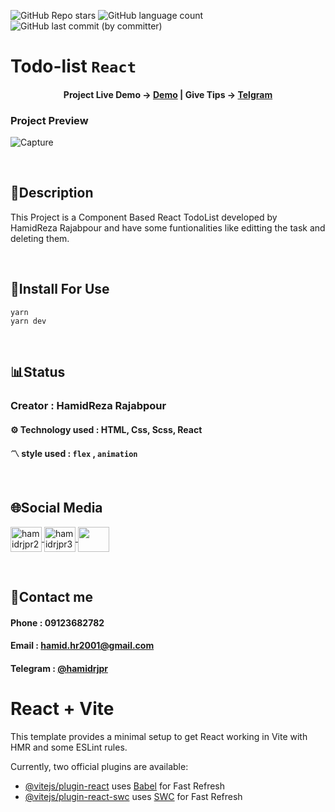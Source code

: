 ![GitHub Repo stars](https://img.shields.io/github/stars/hamidrjpr2/react-todo-list?style=flat&logo=star) ![GitHub language count](https://img.shields.io/github/languages/count/hamidrjpr2/react-todo-list?color=%23c1121f) ![GitHub last commit (by committer)](https://img.shields.io/github/last-commit/hamidrjpr2/react-todo-list)

# Todo-list `React`

<h4 align="center">
  <span>Project Live Demo -> </span>
  <a href="https://react-todo-list-6capis2fc-hamidrezas-projects-cd21717d.vercel.app/" target="_blank">Demo</a>
  |
  <span>Give Tips -> </span>
  <a href="https://hamidrjpr2.github.io/keyboard/" target="_blank">Telgram</a>
</h4>

### Project Preview
![Capture](https://github.com/user-attachments/assets/ad9af427-9d2b-414c-9de4-dbfef973224e)

<br>

## 📃Description
 This Project is a Component Based React TodoList developed by HamidReza Rajabpour and have some funtionalities like editting the task and deleting them.
 
<br>

## 📑Install For Use
`yarn`<br>
`yarn dev`

<br>

## 📊Status
### Creator : HamidReza Rajabpour
#### ⚙️ Technology used : HTML, Css, Scss, React
#### 〽️ style used :  `flex` , `animation`
<br>

## 🌐Social Media
<p align="left"> 
  <a href="https://linkedin.com/in/hamidrjpr2" target="blank">
    <img align="center" src="https://raw.githubusercontent.com/rahuldkjain/github-profile-readme-generator/master/src/images/icons/Social/linked-in-alt.svg" alt="hamidrjpr2" height="40" width="50" />
  </a>
  <a href="https://instagram.com/hamidrjpr3" target="blank">
  <img align="center" src="https://raw.githubusercontent.com/rahuldkjain/github-profile-readme-generator/master/src/images/icons/Social/instagram.svg" alt="hamidrjpr3" height="40" width="50" />
  </a>
  <a href="https://github.com/hamidrjpr2">
    <img align="center" src="https://cdn.jsdelivr.net/gh/devicons/devicon/icons/github/github-original.svg" width="50" height="40">
  </a>
</p>
<br>

## 🔰Contact me
#### Phone : 09123682782
#### Email : hamid.hr2001@gmail.com
#### Telegram : [@hamidrjpr](https://telegram.me/hamidrjpr)


# React + Vite

This template provides a minimal setup to get React working in Vite with HMR and some ESLint rules.

Currently, two official plugins are available:

- [@vitejs/plugin-react](https://github.com/vitejs/vite-plugin-react/blob/main/packages/plugin-react/README.md) uses [Babel](https://babeljs.io/) for Fast Refresh
- [@vitejs/plugin-react-swc](https://github.com/vitejs/vite-plugin-react-swc) uses [SWC](https://swc.rs/) for Fast Refresh
